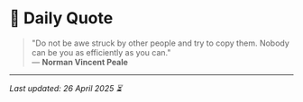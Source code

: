 # 📜 Daily Quote

> "Do not be awe struck by other people and try to copy them. Nobody can be you as efficiently as you can."  
> — **Norman Vincent Peale**

---

_Last updated: 26 April 2025 ⏳_
